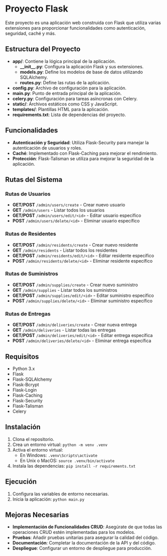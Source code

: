 # Proyecto Flask

Este proyecto es una aplicación web construida con Flask que utiliza varias extensiones para proporcionar funcionalidades como autenticación, seguridad, caché y más.

## Estructura del Proyecto

- **app/**: Contiene la lógica principal de la aplicación.
  - **\_\_init\_\_.py**: Configura la aplicación Flask y sus extensiones.
  - **models.py**: Define los modelos de base de datos utilizando SQLAlchemy.
  - **routes.py**: Define las rutas de la aplicación.
- **config.py**: Archivo de configuración para la aplicación.
- **main.py**: Punto de entrada principal de la aplicación.
- **celery.py**: Configuración para tareas asíncronas con Celery.
- **static/**: Archivos estáticos como CSS y JavaScript.
- **templates/**: Plantillas HTML para la aplicación.
- **requirements.txt**: Lista de dependencias del proyecto.

## Funcionalidades

- **Autenticación y Seguridad**: Utiliza Flask-Security para manejar la autenticación de usuarios y roles.
- **Caché**: Implementado con Flask-Caching para mejorar el rendimiento.
- **Protección**: Flask-Talisman se utiliza para mejorar la seguridad de la aplicación.

## Rutas del Sistema

### Rutas de Usuarios
- **GET/POST** `/admin/users/create` - Crear nuevo usuario
- **GET** `/admin/users` - Listar todos los usuarios
- **GET/POST** `/admin/users/edit/<id>` - Editar usuario específico
- **POST** `/admin/users/delete/<id>` - Eliminar usuario específico

### Rutas de Residentes
- **GET/POST** `/admin/residents/create` - Crear nuevo residente
- **GET** `/admin/residents` - Listar todos los residentes
- **GET/POST** `/admin/residents/edit/<id>` - Editar residente específico
- **POST** `/admin/residents/delete/<id>` - Eliminar residente específico

### Rutas de Suministros
- **GET/POST** `/admin/supplies/create` - Crear nuevo suministro
- **GET** `/admin/supplies` - Listar todos los suministros
- **GET/POST** `/admin/supplies/edit/<id>` - Editar suministro específico
- **POST** `/admin/supplies/delete/<id>` - Eliminar suministro específico

### Rutas de Entregas
- **GET/POST** `/admin/deliveries/create` - Crear nueva entrega
- **GET** `/admin/deliveries` - Listar todas las entregas
- **GET/POST** `/admin/deliveries/edit/<id>` - Editar entrega específica
- **POST** `/admin/deliveries/delete/<id>` - Eliminar entrega específica

## Requisitos

- Python 3.x
- Flask
- Flask-SQLAlchemy
- Flask-Bcrypt
- Flask-Login
- Flask-Caching
- Flask-Security
- Flask-Talisman
- Celery

## Instalación

1. Clona el repositorio.
2. Crea un entorno virtual: `python -m venv .venv`
3. Activa el entorno virtual: 
   - En Windows: `.venv\Scripts\activate`
   - En Unix o MacOS: `source .venv/bin/activate`
4. Instala las dependencias: `pip install -r requirements.txt`

## Ejecución

1. Configura las variables de entorno necesarias.
2. Inicia la aplicación: `python main.py`

## Mejoras Necesarias

- **Implementación de Funcionalidades CRUD**: Asegúrate de que todas las operaciones CRUD estén implementadas para los modelos.
- **Pruebas**: Añadir pruebas unitarias para asegurar la calidad del código.
- **Documentación**: Completar la documentación de la API y del código.
- **Despliegue**: Configurar un entorno de despliegue para producción. 